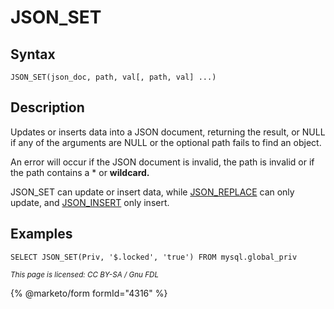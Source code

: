 
# JSON_SET

## Syntax


```
JSON_SET(json_doc, path, val[, path, val] ...)
```

## Description


Updates or inserts data into a JSON document, returning the result, or NULL if any of the arguments are NULL or the optional path fails to find an object.


An error will occur if the JSON document is invalid, the path is invalid or if the path contains a * or **wildcard.**


JSON_SET can update or insert data, while [JSON_REPLACE](json_replace.md) can only update, and [JSON_INSERT](json_insert.md) only insert.


## Examples


```
SELECT JSON_SET(Priv, '$.locked', 'true') FROM mysql.global_priv
```


<sub>_This page is licensed: CC BY-SA / Gnu FDL_</sub>


{% @marketo/form formId="4316" %}
